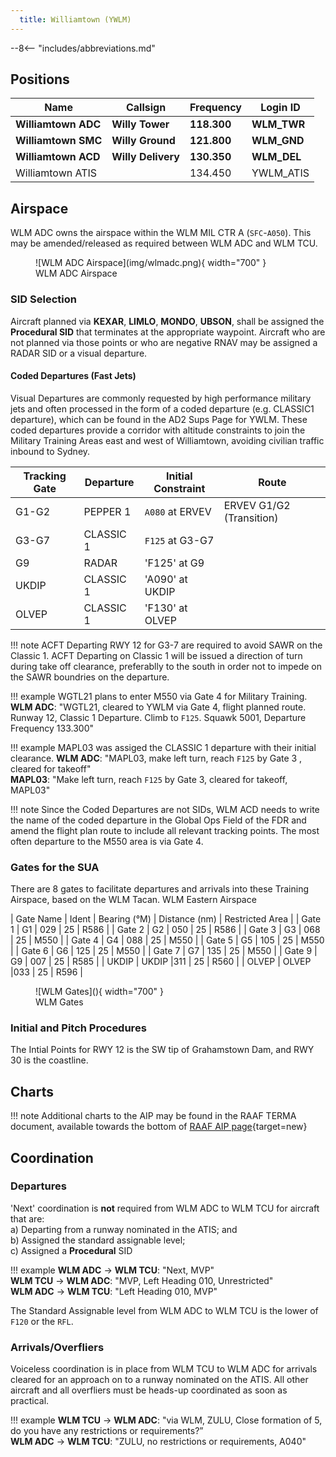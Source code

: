 ```yaml
---
  title: Williamtown (YWLM)
---
```


--8<-- "includes/abbreviations.md"

## Positions

| Name               | Callsign       | Frequency        | Login ID              |
| ------------------ | -------------- | ---------------- | --------------------------------------|
| **Williamtown ADC**    | **Willy Tower**  | **118.300**         | **WLM_TWR**        |
| **Williamtown SMC**    | **Willy Ground**  | **121.800**         | **WLM_GND**        |
| **Williamtown ACD**    | **Willy Delivery**  | **130.350**         | **WLM_DEL**       |
| Williamtown ATIS    |   | 134.450         | YWLM_ATIS       |

## Airspace
WLM ADC owns the airspace within the WLM MIL CTR A (`SFC`-`A050`). This may be amended/released as required between WLM ADC and WLM TCU.

<figure markdown>
![WLM ADC Airspace](img/wlmadc.png){ width="700" }
  <figcaption>WLM ADC Airspace</figcaption>
</figure>

### SID Selection
Aircraft planned via **KEXAR**, **LIMLO**, **MONDO**, **UBSON**, shall be assigned the **Procedural SID** that terminates at the appropriate waypoint.
Aircraft who are not planned via those points or who are negative RNAV may be assigned a RADAR SID or a visual departure. 

#### Coded Departures (Fast Jets)
Visual Departures are commonly requested by high performance military jets and often processed in the form of a coded departure (e.g. CLASSIC1 departure), which can be found in the AD2 Sups Page for YWLM. These coded departures provide a corridor with altitude constraints to join the Military Training Areas east and west of Williamtown, avoiding civilian traffic inbound to Sydney. 

| Tracking Gate | Departure | Initial Constraint | Route |
| ----- | ---------| --------------- | ------------------------ |
| G1-G2 | PEPPER 1 | `A080` at ERVEV | ERVEV G1/G2 (Transition) 
| G3-G7 | CLASSIC 1| `F125` at G3-G7 |
| G9    | RADAR    | 'F125' at G9    |
| UKDIP | CLASSIC 1| 'A090' at UKDIP |
| OLVEP | CLASSIC 1| 'F130' at OLVEP |

!!! note
    ACFT Departing RWY 12 for G3-7 are required to avoid SAWR on the Classic 1.
    ACFT Departing on Classic 1 will be issued a direction of turn during take off clearance, preferablly to the south in order not to impede on the SAWR boundries on the departure.

!!! example
    WGTL21 plans to enter M550 via Gate 4 for Military Training.
    **WLM ADC**: "WGTL21, cleared to YWLM via Gate 4, flight planned route. Runway 12, Classic 1 Departure. Climb to `F125`. Squawk 5001, Departure Frequency 133.300"  

!!! example
    MAPL03 was assiged the CLASSIC 1 departure with their initial clearance. 
    **WLM ADC**: "MAPL03, make left turn, reach `F125` by Gate 3 , cleared for takeoff"  
    **MAPL03**: "Make left turn, reach `F125` by Gate 3, cleared for takeoff, MAPL03"  

!!! note
    Since the Coded Departures are not SIDs, WLM ACD needs to write the name of the coded departure in the Global Ops Field of the FDR and amend the flight plan route to include all relevant tracking points.
    The most often departure to the M550 area is via Gate 4.

### Gates for the SUA
There are 8 gates to facilitate departures and arrivals into these Training Airspace, based on the WLM Tacan. 
WLM Eastern Airspace

| Gate Name | Ident | Bearing (°M) | Distance (nm) | Restricted Area |
| Gate 1 | G1 | 029 | 25 | R586 |
| Gate 2 | G2 | 050 | 25 | R586 | 
| Gate 3 | G3 | 068 | 25 | M550 |
| Gate 4 | G4 | 088 | 25 | M550 |
| Gate 5 | G5 | 105 | 25 | M550 |
| Gate 6 | G6 | 125 | 25 | M550 |
| Gate 7 | G7 | 135 | 25 | M550 |
| Gate 9 | G9 | 007 | 25 | R585 |
| UKDIP | UKDIP |311 | 25 | R560 |
| OLVEP | OLVEP |033 | 25 | R596 |

<figure markdown>
![WLM Gates](){ width="700" }
  <figcaption>WLM Gates</figcaption>
</figure>


### Initial and Pitch Procedures 
The Intial Points for RWY 12 is the SW tip of Grahamstown Dam, and RWY 30 is the coastline.

## Charts
!!! note
    Additional charts to the AIP may be found in the RAAF TERMA document, available towards the bottom of [RAAF AIP page](https://ais-af.airforce.gov.au/australian-aip){target=new}

## Coordination
### Departures
'Next' coordination is **not** required from WLM ADC to WLM TCU for aircraft that are:  
a) Departing from a runway nominated in the ATIS; and  
b) Assigned the standard assignable level;  
c) Assigned a **Procedural** SID  

!!! example
    <span class="hotline">**WLM ADC** -> **WLM TCU**</span>: "Next, MVP"  
    <span class="hotline">**WLM TCU** -> **WLM ADC**</span>: "MVP, Left Heading 010, Unrestricted"  
    <span class="hotline">**WLM ADC** -> **WLM TCU**</span>: "Left Heading 010, MVP"  

The Standard Assignable level from WLM ADC to WLM TCU is the lower of `F120` or the `RFL`.

### Arrivals/Overfliers
Voiceless coordination is in place from WLM TCU to WLM ADC for arrivals cleared for an approach on to a runway nominated on the ATIS. All other aircraft and all overfliers must be heads-up coordinated as soon as practical.

!!! example
    <span class="hotline">**WLM TCU** -> **WLM ADC**</span>: "via WLM, ZULU, Close formation of 5, do you have any restrictions or requirements?”  
    <span class="hotline">**WLM ADC** -> **WLM TCU**</span>: "ZULU, no restrictions or requirements, A040"  
